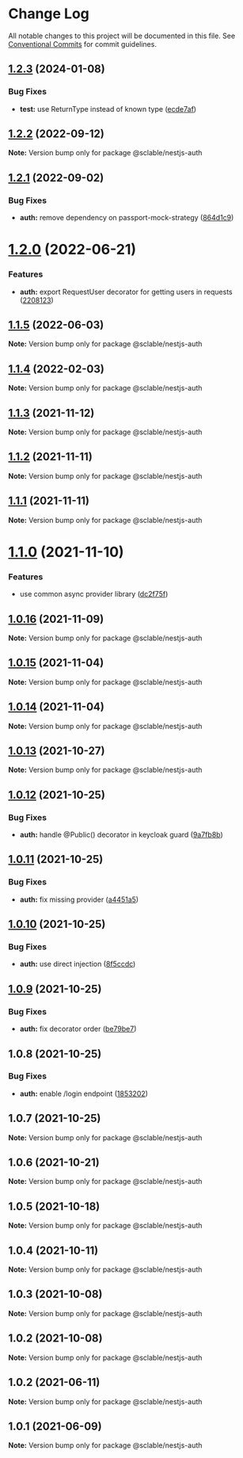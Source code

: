 # Change Log

All notable changes to this project will be documented in this file.
See [Conventional Commits](https://conventionalcommits.org) for commit guidelines.

## [1.2.3](https://github.com/sclable/nestjs-libs/compare/@sclable/nestjs-auth@1.2.2...@sclable/nestjs-auth@1.2.3) (2024-01-08)

### Bug Fixes

- **test:** use ReturnType instead of known type ([ecde7af](https://github.com/sclable/nestjs-libs/commit/ecde7af35ac285a24ac4b3edc3229477ca306dcc))

## [1.2.2](https://github.com/sclable/nestjs-libs/compare/@sclable/nestjs-auth@1.2.1...@sclable/nestjs-auth@1.2.2) (2022-09-12)

**Note:** Version bump only for package @sclable/nestjs-auth

## [1.2.1](https://github.com/sclable/nestjs-libs/compare/@sclable/nestjs-auth@1.2.0...@sclable/nestjs-auth@1.2.1) (2022-09-02)

### Bug Fixes

- **auth:** remove dependency on passport-mock-strategy ([864d1c9](https://github.com/sclable/nestjs-libs/commit/864d1c9f7b5e25e9f28bcbc54cb92c66d49cf32a))

# [1.2.0](https://github.com/sclable/nestjs-libs/compare/@sclable/nestjs-auth@1.1.5...@sclable/nestjs-auth@1.2.0) (2022-06-21)

### Features

- **auth:** export RequestUser decorator for getting users in requests ([2208123](https://github.com/sclable/nestjs-libs/commit/2208123c228ad1c9b514ef2fd7e536567e78448e))

## [1.1.5](https://github.com/sclable/nestjs-libs/compare/@sclable/nestjs-auth@1.1.4...@sclable/nestjs-auth@1.1.5) (2022-06-03)

**Note:** Version bump only for package @sclable/nestjs-auth

## [1.1.4](https://github.com/sclable/nestjs-libs/compare/@sclable/nestjs-auth@1.1.3...@sclable/nestjs-auth@1.1.4) (2022-02-03)

**Note:** Version bump only for package @sclable/nestjs-auth

## [1.1.3](https://github.com/sclable/nestjs-libs/compare/@sclable/nestjs-auth@1.1.2...@sclable/nestjs-auth@1.1.3) (2021-11-12)

**Note:** Version bump only for package @sclable/nestjs-auth

## [1.1.2](https://github.com/sclable/nestjs-libs/compare/@sclable/nestjs-auth@1.1.1...@sclable/nestjs-auth@1.1.2) (2021-11-11)

**Note:** Version bump only for package @sclable/nestjs-auth

## [1.1.1](https://github.com/sclable/nestjs-libs/compare/@sclable/nestjs-auth@1.1.0...@sclable/nestjs-auth@1.1.1) (2021-11-11)

**Note:** Version bump only for package @sclable/nestjs-auth

# [1.1.0](https://github.com/sclable/nestjs-libs/compare/@sclable/nestjs-auth@1.0.16...@sclable/nestjs-auth@1.1.0) (2021-11-10)

### Features

- use common async provider library ([dc2f75f](https://github.com/sclable/nestjs-libs/commit/dc2f75f2e44b2aa283bbd3f3de20418604fb48fb))

## [1.0.16](https://github.com/sclable/nestjs-libs/compare/@sclable/nestjs-auth@1.0.15...@sclable/nestjs-auth@1.0.16) (2021-11-09)

**Note:** Version bump only for package @sclable/nestjs-auth

## [1.0.15](https://github.com/sclable/nestjs-libs/compare/@sclable/nestjs-auth@1.0.14...@sclable/nestjs-auth@1.0.15) (2021-11-04)

**Note:** Version bump only for package @sclable/nestjs-auth

## [1.0.14](https://github.com/sclable/nestjs-libs/compare/@sclable/nestjs-auth@1.0.13...@sclable/nestjs-auth@1.0.14) (2021-11-04)

**Note:** Version bump only for package @sclable/nestjs-auth

## [1.0.13](https://github.com/sclable/nestjs-libs/compare/@sclable/nestjs-auth@1.0.12...@sclable/nestjs-auth@1.0.13) (2021-10-27)

**Note:** Version bump only for package @sclable/nestjs-auth

## [1.0.12](https://github.com/sclable/nestjs-libs/compare/@sclable/nestjs-auth@1.0.11...@sclable/nestjs-auth@1.0.12) (2021-10-25)

### Bug Fixes

- **auth:** handle @Public() decorator in keycloak guard ([9a7fb8b](https://github.com/sclable/nestjs-libs/commit/9a7fb8b658341daea9a05e05b8eff6ef4a1e9554))

## [1.0.11](https://github.com/sclable/nestjs-libs/compare/@sclable/nestjs-auth@1.0.10...@sclable/nestjs-auth@1.0.11) (2021-10-25)

### Bug Fixes

- **auth:** fix missing provider ([a4451a5](https://github.com/sclable/nestjs-libs/commit/a4451a5928dcff5364ab10e60d923315279479d7))

## [1.0.10](https://github.com/sclable/nestjs-libs/compare/@sclable/nestjs-auth@1.0.9...@sclable/nestjs-auth@1.0.10) (2021-10-25)

### Bug Fixes

- **auth:** use direct injection ([8f5ccdc](https://github.com/sclable/nestjs-libs/commit/8f5ccdc71da3584585b9376ce81531c627b02b0c))

## [1.0.9](https://github.com/sclable/nestjs-libs/compare/@sclable/nestjs-auth@1.0.8...@sclable/nestjs-auth@1.0.9) (2021-10-25)

### Bug Fixes

- **auth:** fix decorator order ([be79be7](https://github.com/sclable/nestjs-libs/commit/be79be74db10a639d300d82e167a3f911be6e915))

## 1.0.8 (2021-10-25)

### Bug Fixes

- **auth:** enable /login endpoint ([1853202](https://github.com/sclable/nestjs-libs/commit/1853202630ae9219ec412c8cddf7b557435ee22a))

## 1.0.7 (2021-10-25)

**Note:** Version bump only for package @sclable/nestjs-auth

## 1.0.6 (2021-10-21)

**Note:** Version bump only for package @sclable/nestjs-auth

## 1.0.5 (2021-10-18)

**Note:** Version bump only for package @sclable/nestjs-auth

## 1.0.4 (2021-10-11)

**Note:** Version bump only for package @sclable/nestjs-auth

## 1.0.3 (2021-10-08)

**Note:** Version bump only for package @sclable/nestjs-auth

## 1.0.2 (2021-10-08)

**Note:** Version bump only for package @sclable/nestjs-auth

## 1.0.2 (2021-06-11)

**Note:** Version bump only for package @sclable/nestjs-auth

## 1.0.1 (2021-06-09)

**Note:** Version bump only for package @sclable/nestjs-auth
